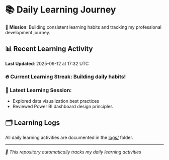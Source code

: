 # 📚 Daily Learning Journey

🎯 **Mission**: Building consistent learning habits and tracking my professional development journey.

## 📊 Recent Learning Activity

**Last Updated**: 2025-09-12 at 17:32 UTC

### 🔥 Current Learning Streak: Building daily habits!

### 📝 Latest Learning Session:
- Explored data visualization best practices
- Reviewed Power BI dashboard design principles

## 🗂️ Learning Logs

All daily learning activities are documented in the [logs/](./logs/) folder.

---
*🤖 This repository automatically tracks my daily learning activities*
